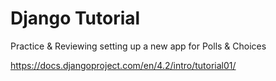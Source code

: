 # Django Tutorial 
Practice & Reviewing setting up a new app for Polls & Choices 

https://docs.djangoproject.com/en/4.2/intro/tutorial01/

 
